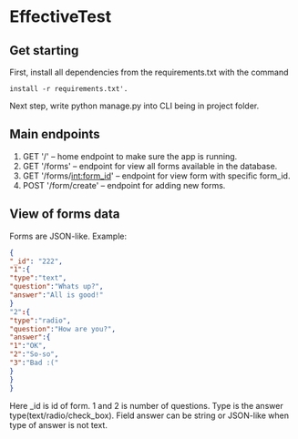 # EffectiveTest

## Get starting

First, install all dependencies from the requirements.txt with the command

```console
install -r requirements.txt'.
```

Next step, write python manage.py into CLI being in project folder.

## Main endpoints

1. GET '/' – home endpoint to make sure the app is running.
2. GET '/forms' – endpoint for view all forms available in the database.
3. GET '/forms/<int:form_id>' – endpoint for view form with specific form_id.
4. POST '/form/create' – endpoint for adding new forms.

## View of forms data

Forms are JSON-like.
Example:

```json
{
"_id": "222",
"1":{
"type":"text",
"question":"Whats up?",
"answer":"All is good!"
}
"2":{
"type":"radio",
"question":"How are you?",
"answer":{
"1":"OK",
"2":"So-so",
"3":"Bad :("
}
}
}
```

Here \_id is id of form. 1 and 2 is number of questions. Type is the answer type(text/radio/check_box). Field answer can be string or JSON-like
when type of answer is not text.
